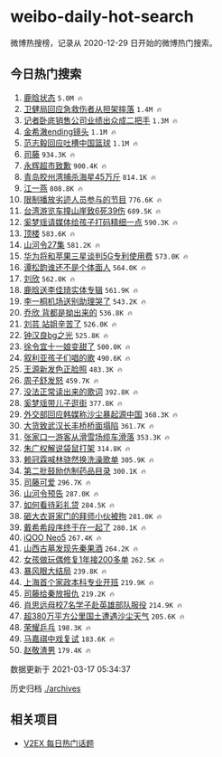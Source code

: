 # weibo-daily-hot-search

微博热搜榜，记录从 2020-12-29 日开始的微博热门搜索。

## 今日热门搜索

<!-- BEGIN -->

1. [鹿晗状态](https://s.weibo.com/weibo?q=%23%E9%B9%BF%E6%99%97%E7%8A%B6%E6%80%81%23&Refer=top) `5.0M 🔥`
1. [卫健局回应急救伤者从担架摔落](https://s.weibo.com/weibo?q=%23%E5%8D%AB%E5%81%A5%E5%B1%80%E5%9B%9E%E5%BA%94%E6%80%A5%E6%95%91%E4%BC%A4%E8%80%85%E4%BB%8E%E6%8B%85%E6%9E%B6%E6%91%94%E8%90%BD%23&Refer=top) `1.4M 🔥`
1. [记者卧底销售公司业绩出众成二把手](https://s.weibo.com/weibo?q=%23%E8%AE%B0%E8%80%85%E5%8D%A7%E5%BA%95%E9%94%80%E5%94%AE%E5%85%AC%E5%8F%B8%E4%B8%9A%E7%BB%A9%E5%87%BA%E4%BC%97%E6%88%90%E4%BA%8C%E6%8A%8A%E6%89%8B%23&Refer=top) `1.3M 🔥`
1. [金希澈ending镜头](https://s.weibo.com/weibo?q=%E9%87%91%E5%B8%8C%E6%BE%88ending%E9%95%9C%E5%A4%B4&Refer=top) `1.1M 🔥`
1. [范志毅回应吐槽中国篮球](https://s.weibo.com/weibo?q=%23%E8%8C%83%E5%BF%97%E6%AF%85%E5%9B%9E%E5%BA%94%E5%90%90%E6%A7%BD%E4%B8%AD%E5%9B%BD%E7%AF%AE%E7%90%83%23&Refer=top) `1.1M 🔥`
1. [司藤](https://s.weibo.com/weibo?q=%E5%8F%B8%E8%97%A4&Refer=top) `934.3K 🔥`
1. [永辉超市致歉](https://s.weibo.com/weibo?q=%23%E6%B0%B8%E8%BE%89%E8%B6%85%E5%B8%82%E8%87%B4%E6%AD%89%23&Refer=top) `900.4K 🔥`
1. [青岛胶州湾捕杀海星45万斤](https://s.weibo.com/weibo?q=%23%E9%9D%92%E5%B2%9B%E8%83%B6%E5%B7%9E%E6%B9%BE%E6%8D%95%E6%9D%80%E6%B5%B7%E6%98%9F45%E4%B8%87%E6%96%A4%23&Refer=top) `814.1K 🔥`
1. [江一燕](https://s.weibo.com/weibo?q=%E6%B1%9F%E4%B8%80%E7%87%95&Refer=top) `808.8K 🔥`
1. [限制播放劣迹人员参与的节目](https://s.weibo.com/weibo?q=%23%E9%99%90%E5%88%B6%E6%92%AD%E6%94%BE%E5%8A%A3%E8%BF%B9%E4%BA%BA%E5%91%98%E5%8F%82%E4%B8%8E%E7%9A%84%E8%8A%82%E7%9B%AE%23&Refer=top) `776.6K 🔥`
1. [台湾游览车撞山崖致6死39伤](https://s.weibo.com/weibo?q=%23%E5%8F%B0%E6%B9%BE%E6%B8%B8%E8%A7%88%E8%BD%A6%E6%92%9E%E5%B1%B1%E5%B4%96%E8%87%B46%E6%AD%BB39%E4%BC%A4%23&Refer=top) `689.5K 🔥`
1. [奚梦瑶请媒体给孩子打码精细一点](https://s.weibo.com/weibo?q=%23%E5%A5%9A%E6%A2%A6%E7%91%B6%E8%AF%B7%E5%AA%92%E4%BD%93%E7%BB%99%E5%AD%A9%E5%AD%90%E6%89%93%E7%A0%81%E7%B2%BE%E7%BB%86%E4%B8%80%E7%82%B9%23&Refer=top) `590.3K 🔥`
1. [顶楼](https://s.weibo.com/weibo?q=%E9%A1%B6%E6%A5%BC&Refer=top) `583.6K 🔥`
1. [山河令27集](https://s.weibo.com/weibo?q=%23%E5%B1%B1%E6%B2%B3%E4%BB%A427%E9%9B%86%23&Refer=top) `581.2K 🔥`
1. [华为将和苹果三星谈判5G专利使用费](https://s.weibo.com/weibo?q=%23%E5%8D%8E%E4%B8%BA%E5%B0%86%E5%92%8C%E8%8B%B9%E6%9E%9C%E4%B8%89%E6%98%9F%E8%B0%88%E5%88%A45G%E4%B8%93%E5%88%A9%E4%BD%BF%E7%94%A8%E8%B4%B9%23&Refer=top) `573.0K 🔥`
1. [谭松韵谁还不是个体面人](https://s.weibo.com/weibo?q=%23%E8%B0%AD%E6%9D%BE%E9%9F%B5%E8%B0%81%E8%BF%98%E4%B8%8D%E6%98%AF%E4%B8%AA%E4%BD%93%E9%9D%A2%E4%BA%BA%23&Refer=top) `564.0K 🔥`
1. [刘欣](https://s.weibo.com/weibo?q=%E5%88%98%E6%AC%A3&Refer=top) `562.0K 🔥`
1. [鹿晗送李佳琦实体专辑](https://s.weibo.com/weibo?q=%23%E9%B9%BF%E6%99%97%E9%80%81%E6%9D%8E%E4%BD%B3%E7%90%A6%E5%AE%9E%E4%BD%93%E4%B8%93%E8%BE%91%23&Refer=top) `561.9K 🔥`
1. [李一桐机场送别助理哭了](https://s.weibo.com/weibo?q=%23%E6%9D%8E%E4%B8%80%E6%A1%90%E6%9C%BA%E5%9C%BA%E9%80%81%E5%88%AB%E5%8A%A9%E7%90%86%E5%93%AD%E4%BA%86%23&Refer=top) `543.2K 🔥`
1. [乔欣 背都是拗出来的](https://s.weibo.com/weibo?q=%E4%B9%94%E6%AC%A3%20%E8%83%8C%E9%83%BD%E6%98%AF%E6%8B%97%E5%87%BA%E6%9D%A5%E7%9A%84&Refer=top) `536.8K 🔥`
1. [刘芸 站姐辛苦了](https://s.weibo.com/weibo?q=%E5%88%98%E8%8A%B8%20%E7%AB%99%E5%A7%90%E8%BE%9B%E8%8B%A6%E4%BA%86&Refer=top) `526.0K 🔥`
1. [钟汉良bg之光](https://s.weibo.com/weibo?q=%23%E9%92%9F%E6%B1%89%E8%89%AFbg%E4%B9%8B%E5%85%89%23&Refer=top) `525.8K 🔥`
1. [徐令宜十一娘变甜了](https://s.weibo.com/weibo?q=%23%E5%BE%90%E4%BB%A4%E5%AE%9C%E5%8D%81%E4%B8%80%E5%A8%98%E5%8F%98%E7%94%9C%E4%BA%86%23&Refer=top) `500.0K 🔥`
1. [叙利亚孩子们唱的歌](https://s.weibo.com/weibo?q=%23%E5%8F%99%E5%88%A9%E4%BA%9A%E5%AD%A9%E5%AD%90%E4%BB%AC%E5%94%B1%E7%9A%84%E6%AD%8C%23&Refer=top) `490.6K 🔥`
1. [王源新发色正脸照](https://s.weibo.com/weibo?q=%23%E7%8E%8B%E6%BA%90%E6%96%B0%E5%8F%91%E8%89%B2%E6%AD%A3%E8%84%B8%E7%85%A7%23&Refer=top) `483.3K 🔥`
1. [周子舒发怒](https://s.weibo.com/weibo?q=%23%E5%91%A8%E5%AD%90%E8%88%92%E5%8F%91%E6%80%92%23&Refer=top) `459.7K 🔥`
1. [没法正常读出来的歌词](https://s.weibo.com/weibo?q=%23%E6%B2%A1%E6%B3%95%E6%AD%A3%E5%B8%B8%E8%AF%BB%E5%87%BA%E6%9D%A5%E7%9A%84%E6%AD%8C%E8%AF%8D%23&Refer=top) `392.8K 🔥`
1. [奚梦瑶带儿子逛街](https://s.weibo.com/weibo?q=%23%E5%A5%9A%E6%A2%A6%E7%91%B6%E5%B8%A6%E5%84%BF%E5%AD%90%E9%80%9B%E8%A1%97%23&Refer=top) `377.8K 🔥`
1. [外交部回应韩媒称沙尘暴起源中国](https://s.weibo.com/weibo?q=%23%E5%A4%96%E4%BA%A4%E9%83%A8%E5%9B%9E%E5%BA%94%E9%9F%A9%E5%AA%92%E7%A7%B0%E6%B2%99%E5%B0%98%E6%9A%B4%E8%B5%B7%E6%BA%90%E4%B8%AD%E5%9B%BD%23&Refer=top) `368.3K 🔥`
1. [大货致武汉长丰桥桥面塌陷](https://s.weibo.com/weibo?q=%23%E5%A4%A7%E8%B4%A7%E8%87%B4%E6%AD%A6%E6%B1%89%E9%95%BF%E4%B8%B0%E6%A1%A5%E6%A1%A5%E9%9D%A2%E5%A1%8C%E9%99%B7%23&Refer=top) `361.7K 🔥`
1. [张家口一游客从滑雪场缆车滑落](https://s.weibo.com/weibo?q=%E5%BC%A0%E5%AE%B6%E5%8F%A3%E4%B8%80%E6%B8%B8%E5%AE%A2%E4%BB%8E%E6%BB%91%E9%9B%AA%E5%9C%BA%E7%BC%86%E8%BD%A6%E6%BB%91%E8%90%BD&Refer=top) `353.3K 🔥`
1. [朱广权解说袋鼠打架](https://s.weibo.com/weibo?q=%23%E6%9C%B1%E5%B9%BF%E6%9D%83%E8%A7%A3%E8%AF%B4%E8%A2%8B%E9%BC%A0%E6%89%93%E6%9E%B6%23&Refer=top) `314.8K 🔥`
1. [赖冠霖喊林骁然换洗澡歌单](https://s.weibo.com/weibo?q=%23%E8%B5%96%E5%86%A0%E9%9C%96%E5%96%8A%E6%9E%97%E9%AA%81%E7%84%B6%E6%8D%A2%E6%B4%97%E6%BE%A1%E6%AD%8C%E5%8D%95%23&Refer=top) `305.9K 🔥`
1. [第二批鼓励仿制药品目录](https://s.weibo.com/weibo?q=%23%E7%AC%AC%E4%BA%8C%E6%89%B9%E9%BC%93%E5%8A%B1%E4%BB%BF%E5%88%B6%E8%8D%AF%E5%93%81%E7%9B%AE%E5%BD%95%23&Refer=top) `300.1K 🔥`
1. [司藤可爱](https://s.weibo.com/weibo?q=%E5%8F%B8%E8%97%A4%E5%8F%AF%E7%88%B1&Refer=top) `296.7K 🔥`
1. [山河令预告](https://s.weibo.com/weibo?q=%E5%B1%B1%E6%B2%B3%E4%BB%A4%E9%A2%84%E5%91%8A&Refer=top) `287.0K 🔥`
1. [如何看待彩礼贷](https://s.weibo.com/weibo?q=%23%E5%A6%82%E4%BD%95%E7%9C%8B%E5%BE%85%E5%BD%A9%E7%A4%BC%E8%B4%B7%23&Refer=top) `284.5K 🔥`
1. [砸大衣哥家门的拜师小伙被拘](https://s.weibo.com/weibo?q=%E7%A0%B8%E5%A4%A7%E8%A1%A3%E5%93%A5%E5%AE%B6%E9%97%A8%E7%9A%84%E6%8B%9C%E5%B8%88%E5%B0%8F%E4%BC%99%E8%A2%AB%E6%8B%98&Refer=top) `281.0K 🔥`
1. [戴希希段序终于在一起了](https://s.weibo.com/weibo?q=%23%E6%88%B4%E5%B8%8C%E5%B8%8C%E6%AE%B5%E5%BA%8F%E7%BB%88%E4%BA%8E%E5%9C%A8%E4%B8%80%E8%B5%B7%E4%BA%86%23&Refer=top) `280.1K 🔥`
1. [iQOO Neo5](https://s.weibo.com/weibo?q=%23iQOO%20Neo5%23&Refer=top) `267.4K 🔥`
1. [山西古墓发现先秦果酒](https://s.weibo.com/weibo?q=%23%E5%B1%B1%E8%A5%BF%E5%8F%A4%E5%A2%93%E5%8F%91%E7%8E%B0%E5%85%88%E7%A7%A6%E6%9E%9C%E9%85%92%23&Refer=top) `264.2K 🔥`
1. [女孩做玩偶修复1年接200多单](https://s.weibo.com/weibo?q=%23%E5%A5%B3%E5%AD%A9%E5%81%9A%E7%8E%A9%E5%81%B6%E4%BF%AE%E5%A4%8D1%E5%B9%B4%E6%8E%A5200%E5%A4%9A%E5%8D%95%23&Refer=top) `262.5K 🔥`
1. [暴风眼大结局](https://s.weibo.com/weibo?q=%E6%9A%B4%E9%A3%8E%E7%9C%BC%E5%A4%A7%E7%BB%93%E5%B1%80&Refer=top) `239.8K 🔥`
1. [上海首个家政本科专业开班](https://s.weibo.com/weibo?q=%E4%B8%8A%E6%B5%B7%E9%A6%96%E4%B8%AA%E5%AE%B6%E6%94%BF%E6%9C%AC%E7%A7%91%E4%B8%93%E4%B8%9A%E5%BC%80%E7%8F%AD&Refer=top) `219.9K 🔥`
1. [司藤给秦放报仇](https://s.weibo.com/weibo?q=%E5%8F%B8%E8%97%A4%E7%BB%99%E7%A7%A6%E6%94%BE%E6%8A%A5%E4%BB%87&Refer=top) `219.2K 🔥`
1. [肖思远母校7名学子赴英雄部队服役](https://s.weibo.com/weibo?q=%E8%82%96%E6%80%9D%E8%BF%9C%E6%AF%8D%E6%A0%A17%E5%90%8D%E5%AD%A6%E5%AD%90%E8%B5%B4%E8%8B%B1%E9%9B%84%E9%83%A8%E9%98%9F%E6%9C%8D%E5%BD%B9&Refer=top) `214.9K 🔥`
1. [超380万平方公里国土遭遇沙尘天气](https://s.weibo.com/weibo?q=%23%E8%B6%85380%E4%B8%87%E5%B9%B3%E6%96%B9%E5%85%AC%E9%87%8C%E5%9B%BD%E5%9C%9F%E9%81%AD%E9%81%87%E6%B2%99%E5%B0%98%E5%A4%A9%E6%B0%94%23&Refer=top) `205.6K 🔥`
1. [荣耀乒乓](https://s.weibo.com/weibo?q=%E8%8D%A3%E8%80%80%E4%B9%92%E4%B9%93&Refer=top) `198.3K 🔥`
1. [马嘉祺中戏复试](https://s.weibo.com/weibo?q=%E9%A9%AC%E5%98%89%E7%A5%BA%E4%B8%AD%E6%88%8F%E5%A4%8D%E8%AF%95&Refer=top) `183.6K 🔥`
1. [赵敬渣男](https://s.weibo.com/weibo?q=%E8%B5%B5%E6%95%AC%E6%B8%A3%E7%94%B7&Refer=top) `179.4K 🔥`

数据更新于 2021-03-17 05:34:37

<!-- END -->

历史归档 [./archives](./archives)

## 相关项目

- [V2EX 每日热门话题](https://github.com/boojack/v2ex-daily-hot-topic)

